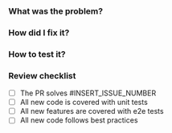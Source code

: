 ### What was the problem?

### How did I fix it?

### How to test it?

### Review checklist
- [ ] The PR solves #INSERT_ISSUE_NUMBER
- [ ] All new code is covered with unit tests
- [ ] All new features are covered with e2e tests
- [ ] All new code follows best practices
